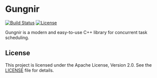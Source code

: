# Gungnir

[![Build Status](https://travis-ci.org/ZizhengTai/gungnir.svg?branch=master)](https://travis-ci.org/ZizhengTai/gungnir)
[![License](https://img.shields.io/badge/license-Apache_2.0-blue.svg)](LICENSE)

Gungnir is a modern and easy-to-use C++ library for concurrent task scheduling.

## License

This project is licensed under the Apache License, Version 2.0. See the [LICENSE](./LICENSE) file for details.
